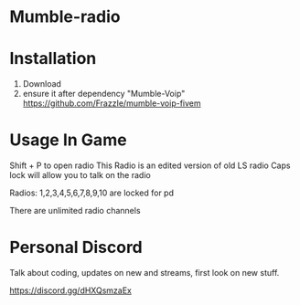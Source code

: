 # Mumble-radio


# Installation

1. Download 
2. ensure it after dependency "Mumble-Voip"
https://github.com/FrazzIe/mumble-voip-fivem

# Usage In Game

Shift + P to open radio
This Radio is an edited version of old LS radio
Caps lock will allow you to talk on the radio

Radios: 1,2,3,4,5,6,7,8,9,10 are locked for pd

There are unlimited radio channels


# Personal Discord

Talk about coding, updates on new and streams, first look on new stuff.

https://discord.gg/dHXQsmzaEx
